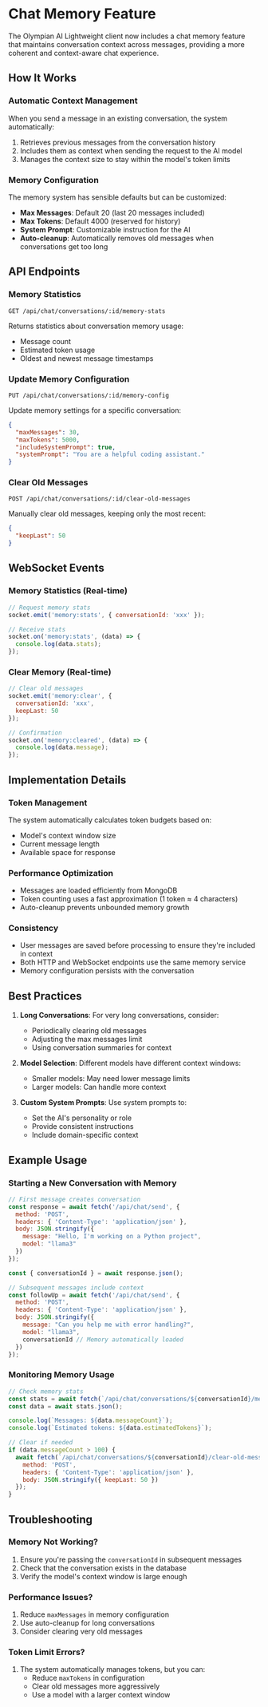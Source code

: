 # Chat Memory Feature

The Olympian AI Lightweight client now includes a chat memory feature that maintains conversation context across messages, providing a more coherent and context-aware chat experience.

## How It Works

### Automatic Context Management
When you send a message in an existing conversation, the system automatically:
1. Retrieves previous messages from the conversation history
2. Includes them as context when sending the request to the AI model
3. Manages the context size to stay within the model's token limits

### Memory Configuration
The memory system has sensible defaults but can be customized:
- **Max Messages**: Default 20 (last 20 messages included)
- **Max Tokens**: Default 4000 (reserved for history)
- **System Prompt**: Customizable instruction for the AI
- **Auto-cleanup**: Automatically removes old messages when conversations get too long

## API Endpoints

### Memory Statistics
```
GET /api/chat/conversations/:id/memory-stats
```
Returns statistics about conversation memory usage:
- Message count
- Estimated token usage
- Oldest and newest message timestamps

### Update Memory Configuration
```
PUT /api/chat/conversations/:id/memory-config
```
Update memory settings for a specific conversation:
```json
{
  "maxMessages": 30,
  "maxTokens": 5000,
  "includeSystemPrompt": true,
  "systemPrompt": "You are a helpful coding assistant."
}
```

### Clear Old Messages
```
POST /api/chat/conversations/:id/clear-old-messages
```
Manually clear old messages, keeping only the most recent:
```json
{
  "keepLast": 50
}
```

## WebSocket Events

### Memory Statistics (Real-time)
```javascript
// Request memory stats
socket.emit('memory:stats', { conversationId: 'xxx' });

// Receive stats
socket.on('memory:stats', (data) => {
  console.log(data.stats);
});
```

### Clear Memory (Real-time)
```javascript
// Clear old messages
socket.emit('memory:clear', { 
  conversationId: 'xxx',
  keepLast: 50 
});

// Confirmation
socket.on('memory:cleared', (data) => {
  console.log(data.message);
});
```

## Implementation Details

### Token Management
The system automatically calculates token budgets based on:
- Model's context window size
- Current message length
- Available space for response

### Performance Optimization
- Messages are loaded efficiently from MongoDB
- Token counting uses a fast approximation (1 token ≈ 4 characters)
- Auto-cleanup prevents unbounded memory growth

### Consistency
- User messages are saved before processing to ensure they're included in context
- Both HTTP and WebSocket endpoints use the same memory service
- Memory configuration persists with the conversation

## Best Practices

1. **Long Conversations**: For very long conversations, consider:
   - Periodically clearing old messages
   - Adjusting the max messages limit
   - Using conversation summaries for context

2. **Model Selection**: Different models have different context windows:
   - Smaller models: May need lower message limits
   - Larger models: Can handle more context

3. **Custom System Prompts**: Use system prompts to:
   - Set the AI's personality or role
   - Provide consistent instructions
   - Include domain-specific context

## Example Usage

### Starting a New Conversation with Memory
```javascript
// First message creates conversation
const response = await fetch('/api/chat/send', {
  method: 'POST',
  headers: { 'Content-Type': 'application/json' },
  body: JSON.stringify({
    message: "Hello, I'm working on a Python project",
    model: "llama3"
  })
});

const { conversationId } = await response.json();

// Subsequent messages include context
const followUp = await fetch('/api/chat/send', {
  method: 'POST',
  headers: { 'Content-Type': 'application/json' },
  body: JSON.stringify({
    message: "Can you help me with error handling?",
    model: "llama3",
    conversationId // Memory automatically loaded
  })
});
```

### Monitoring Memory Usage
```javascript
// Check memory stats
const stats = await fetch(`/api/chat/conversations/${conversationId}/memory-stats`);
const data = await stats.json();

console.log(`Messages: ${data.messageCount}`);
console.log(`Estimated tokens: ${data.estimatedTokens}`);

// Clear if needed
if (data.messageCount > 100) {
  await fetch(`/api/chat/conversations/${conversationId}/clear-old-messages`, {
    method: 'POST',
    headers: { 'Content-Type': 'application/json' },
    body: JSON.stringify({ keepLast: 50 })
  });
}
```

## Troubleshooting

### Memory Not Working?
1. Ensure you're passing the `conversationId` in subsequent messages
2. Check that the conversation exists in the database
3. Verify the model's context window is large enough

### Performance Issues?
1. Reduce `maxMessages` in memory configuration
2. Use auto-cleanup for long conversations
3. Consider clearing very old messages

### Token Limit Errors?
1. The system automatically manages tokens, but you can:
   - Reduce `maxTokens` in configuration
   - Clear old messages more aggressively
   - Use a model with a larger context window
